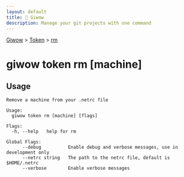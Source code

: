 ```yaml
---
layout: default
title: 🔱 Giwow
description: Manage your git projects with one command
---
```


[Giwow](/) > [Token](/token) > [rm](/token/rm.html)

# giwow token rm [machine]

## Usage

```
Remove a machine from your .netrc file

Usage:
  giwow token rm [machine] [flags]

Flags:
  -h, --help   help for rm

Global Flags:
      --debug          Enable debug and verbose messages, use in development only
      --netrc string   The path to the netrc file, default is $HOME/.netrc
      --verbose        Enable verbose messages
```